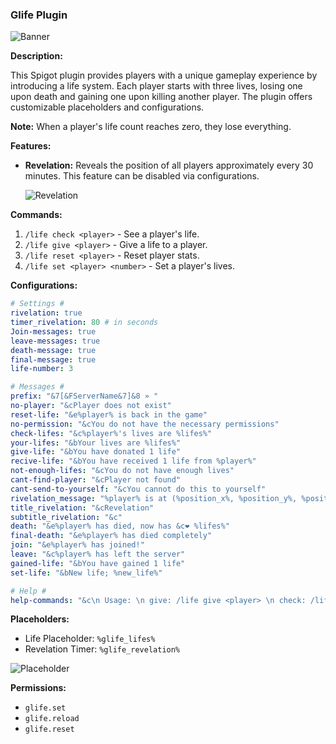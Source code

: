 ### Glife Plugin

![Banner](https://images-ext-2.discordapp.net/external/K_Vj-_8FzSL7B57Ycey0crHLgwftXVdKUHPVUceQ26c/https/i.postimg.cc/yxBjZCXB/Glifebanner-dsgvgd.jpg?format=webp&width=2560&height=1180)

**Description:**

This Spigot plugin provides players with a unique gameplay experience by introducing a life system. Each player starts with three lives, losing one upon death and gaining one upon killing another player. The plugin offers customizable placeholders and configurations.

**Note:** When a player's life count reaches zero, they lose everything.

**Features:**

- **Revelation:** Reveals the position of all players approximately every 30 minutes. This feature can be disabled via configurations.

  ![Revelation](https://i.postimg.cc/SNcc1bzf/Screenshot-2024-03-13-alle-00-15-36.png)

**Commands:**

1. `/life check <player>` - See a player's life.
2. `/life give <player>` - Give a life to a player.
3. `/life reset <player>` - Reset player stats.
4. `/life set <player> <number>` - Set a player's lives.

**Configurations:**

```yaml
# Settings #
rivelation: true
timer_rivelation: 80 # in seconds
Join-messages: true
leave-messages: true
death-message: true
final-message: true
life-number: 3

# Messages #
prefix: "&7[&FServerName&7]&8 » "
no-player: "&cPlayer does not exist"
reset-life: "&e%player% is back in the game"
no-permission: "&cYou do not have the necessary permissions"
check-lifes: "&c%player%'s lives are %lifes%"
your-lifes: "&bYour lives are %lifes%"
give-life: "&bYou have donated 1 life"
recive-life: "&bYou have received 1 life from %player%"
not-enough-lifes: "&cYou do not have enough lives"
cant-find-player: "&cPlayer not found"
cant-send-to-yourself: "&cYou cannot do this to yourself"
rivelation_message: "%player% is at (%position_x%, %position_y%, %position_z%, %world%)"
title_rivelation: "&cRevelation"
subtitle_rivelation: "&c"
death: "&e%player% has died, now has &c❤ %lifes%"
final-death: "&e%player% has died completely"
join: "&e%player% has joined!"
leave: "&c%player% has left the server"
gained-life: "&bYou have gained 1 life"
set-life: "&bNew life; %new_life%"

# Help #
help-commands: "&c\n Usage: \n give: /life give <player> \n check: /life check <player>"
```

**Placeholders:**

- Life Placeholder: `%glife_lifes%`
- Revelation Timer: `%glife_revelation%`

![Placeholder](https://i.postimg.cc/NF8XDK6h/Screenshot-2024-03-14-alle-23-09-53.png)

**Permissions:**

- `glife.set`
- `glife.reload`
- `glife.reset`
